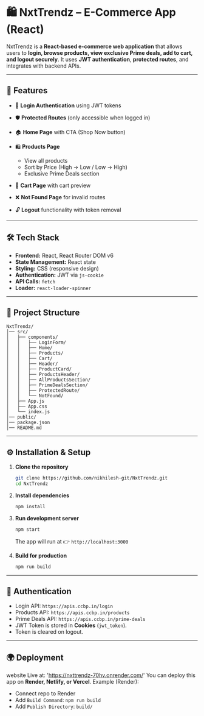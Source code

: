
# 🛍️ NxtTrendz – E-Commerce App (React)

NxtTrendz is a **React-based e-commerce web application** that allows users to **login, browse products, view exclusive Prime deals, add to cart, and logout securely**.
It uses **JWT authentication**, **protected routes**, and integrates with backend APIs.

---

## 🚀 Features

* 🔑 **Login Authentication** using JWT tokens
* 🛡️ **Protected Routes** (only accessible when logged in)
* 🏠 **Home Page** with CTA (Shop Now button)
* 🛍️ **Products Page**

  * View all products
  * Sort by Price (High → Low / Low → High)
  * Exclusive Prime Deals section
* 🛒 **Cart Page** with cart preview
* ❌ **Not Found Page** for invalid routes
* 🔓 **Logout** functionality with token removal

---

## 🛠️ Tech Stack

* **Frontend:** React, React Router DOM v6
* **State Management:** React state
* **Styling:** CSS (responsive design)
* **Authentication:** JWT via `js-cookie`
* **API Calls:** `fetch`
* **Loader:** `react-loader-spinner`

---

## 📂 Project Structure

```
NxtTrendz/
│── src/
│   ├── components/
│   │   ├── LoginForm/
│   │   ├── Home/
│   │   ├── Products/
│   │   ├── Cart/
│   │   ├── Header/
│   │   ├── ProductCard/
│   │   ├── ProductsHeader/
│   │   ├── AllProductsSection/
│   │   ├── PrimeDealsSection/
│   │   ├── ProtectedRoute/
│   │   └── NotFound/
│   ├── App.js
│   ├── App.css
│   └── index.js
│── public/
│── package.json
│── README.md
```

---

## ⚙️ Installation & Setup

1. **Clone the repository**

   ```bash
   git clone https://github.com/nikhilesh-git/NxtTrendz.git
   cd NxtTrendz
   ```

2. **Install dependencies**

   ```bash
   npm install
   ```

3. **Run development server**

   ```bash
   npm start
   ```

   The app will run at 👉 `http://localhost:3000`

4. **Build for production**

   ```bash
   npm run build
   ```

---

## 🔑 Authentication

* Login API: `https://apis.ccbp.in/login`
* Products API: `https://apis.ccbp.in/products`
* Prime Deals API: `https://apis.ccbp.in/prime-deals`
* JWT Token is stored in **Cookies** (`jwt_token`).
* Token is cleared on logout.

---

## 🌍 Deployment

website Live at: 'https://nxttrendz-70hv.onrender.com/'
You can deploy this app on **Render, Netlify, or Vercel**.
Example (Render):

* Connect repo to Render
* Add `Build Command`: `npm run build`
* Add `Publish Directory`: `build/`


